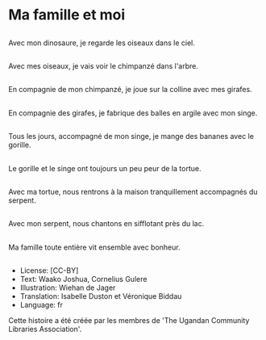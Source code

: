 # Ma famille et moi

##
Avec mon dinosaure, je
regarde les oiseaux
dans le ciel.

##
Avec mes oiseaux, je
vais voir le chimpanzé
dans l'arbre.

##
En compagnie de mon
chimpanzé, je joue sur
la colline avec mes
girafes.

##
En compagnie des
girafes, je fabrique des
balles en argile avec
mon singe.

##
Tous les jours,
accompagné de mon
singe, je mange des
bananes avec le gorille.

##
Le gorille et le singe ont
toujours un peu peur de
la tortue.

##
Avec ma tortue, nous
rentrons à la maison
tranquillement
accompagnés du
serpent.

##
Avec mon serpent, nous
chantons en sifflotant
près du lac.

##
Ma famille toute entière
vit ensemble avec
bonheur.

##
* License: [CC-BY]
* Text: Waako Joshua, Cornelius Gulere
* Illustration: Wiehan de Jager
* Translation: Isabelle Duston et Véronique Biddau
* Language: fr

Cette histoire a été créée par les
membres de 'The Ugandan
Community Libraries Association'.
